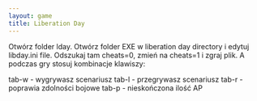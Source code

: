 ```yaml
---
layout: game
title: Liberation Day
---
```


Otwórz folder lday. Otwórz folder EXE w liberation day directory i 
edytuj 
libday.ini file. Odszukaj tam cheats=0, zmień na cheats=1 i zgraj plik.
A podczas gry stosuj kombinacje klawiszy: 

tab-w 	- wygrywasz scenariusz
tab-l 	- przegrywasz scenariusz
tab-r 	- poprawia zdolności bojowe
tab-p 	- nieskończona ilość AP
